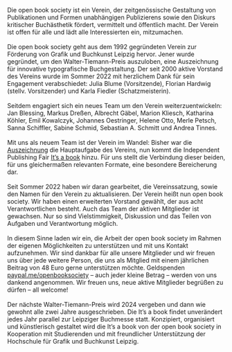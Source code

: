 Die open book society ist ein Verein, der zeitgenössische Gestaltung von Publikationen und Formen unabhängigen Publizierens sowie den Diskurs kritischer Buchästhetik fördert, vermittelt und öffentlich macht. Der Verein ist offen für alle und lädt alle Interessierten ein, mitzumachen.  
\
Die open book society geht aus dem 1992 gegründeten Verein zur Förderung von Grafik und Buchkunst Leipzig hervor. Jener wurde gegründet, um den Walter-Tiemann-Preis auszuloben, eine Auszeichnung für innovative typografische Buchgestaltung. Der seit 2000 aktive Vorstand des Vereins wurde im Sommer 2022 mit herzlichem Dank für sein Engagement verabschiedet: Julia Blume (Vorsitzende), Florian Hardwig (stellv. Vorsitzender) und Karla Fiedler (Schatzmeisterin).  
\
Seitdem engagiert sich ein neues Team um den Verein weiterzuentwickeln: Jan Blessing, Markus Dreßen, Albrecht Gäbel, Marion Kliesch, Katharina Köhler, Emil Kowalczyk, Johannes Oestringer, Helene Otto, Merle Petsch, Sanna Schiffler, Sabine Schmid, Sebastian A. Schmitt und Andrea Tinnes.  
\
Mit uns als neuem Team ist der Verein im Wandel: Bisher war die [Auszeichnung](https://www.waltertiemannpreis.de) die Hauptaufgabe des Vereins, nun kommt die Independent Publishing Fair [It’s a book](https://www.itsabook.de) hinzu. Für uns stellt die Verbindung dieser beiden, für uns gleichermaßen relevanten Formate, eine besondere Bereicherung dar.  
\
Seit Sommer 2022 haben wir daran gearbeitet, die Vereinssatzung, sowie den Namen für den Verein zu aktualisieren. Der Verein heißt nun open book society. Wir haben einen erweiterten Vorstand gewählt, der aus acht Verantwortlichen besteht. Auch das Team der aktiven Mitglieder ist gewachsen. Nur so sind Vielstimmigkeit, Diskussion und das Teilen von Aufgaben und Verantwortung möglich.  
\
In diesem Sinne laden wir ein, die Arbeit der open book society im Rahmen der eigenen Möglichkeiten zu unterstützen und mit uns Kontakt aufzunehmen. Wir sind dankbar für alle unsere Mitglieder und wir freuen uns über jede weitere Person, die uns als Mitglied mit einem jährlichen Beitrag von 48 Euro gerne unterstützen möchte. Geldspenden [paypal.me/openbooksociety](https://paypal.me/openbooksociety) – auch jeder kleine Betrag – werden von uns dankend angenommen. Wir freuen uns, neue aktive Mitglieder begrüßen zu dürfen – all welcome!  
\
Der nächste Walter-Tiemann-Preis wird 2024 vergeben und dann wie gewohnt alle zwei Jahre ausgeschrieben. Die It’s a book findet unverändert jedes Jahr parallel zur Leipziger Buchmesse statt. Konzipiert, organisiert und künstlerisch gestaltet wird die It’s a book von der open book society in Kooperation mit Studierenden und mit freundlicher Unterstützung der Hochschule für Grafik und Buchkunst Leipzig.
